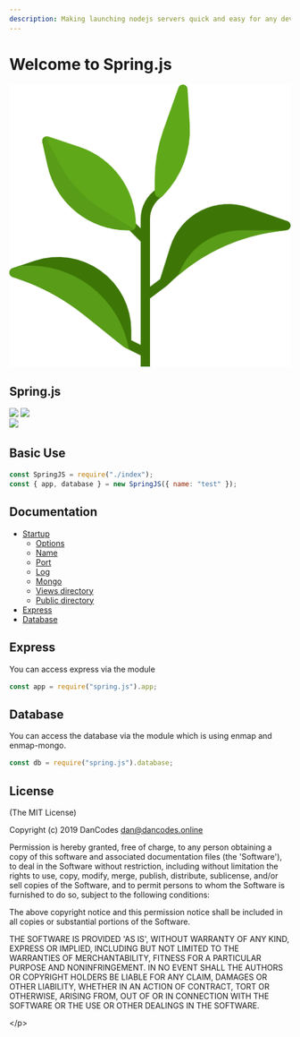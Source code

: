 ```yaml
---
description: Making launching nodejs servers quick and easy for any developer.
---
```


# Welcome to Spring.js

![](.gitbook/assets/logo%20%281%29.png)

## Spring.js

![](https://circleci.com/gh/dan-online/spring.js.svg?style=svg&circle-token=f474a522a9749f7c41056ba4c2f1044cc3f65bf3) ![](https://david-dm.org/dan-online/spring.js.svg)   
![](https://api.codacy.com/project/badge/Grade/d6edf679d05f4da183d94b9ffcfc5dff) 

## Basic Use

```javascript
const SpringJS = require("./index");
const { app, database } = new SpringJS({ name: "test" });
```

## Documentation

* [Startup](startup.md)
  * [Options](startup.md#options)
  * [Name](startup.md#name)
  * [Port](startup.md#port)
  * [Log](startup.md#log)
  * [Mongo](startup.md#mongo)
  * [Views directory](startup.md#views-directory)
  * [Public directory](startup.md#public-directory)
* [Express](./#express)
* [Database](./#database)

## Express

You can access express via the module

```javascript
const app = require("spring.js").app;
```

## Database

You can access the database via the module which is using enmap and enmap-mongo.

```javascript
const db = require("spring.js").database;
```

## License

\(The MIT License\)

Copyright \(c\) 2019 DanCodes [dan@dancodes.online](mailto:dan@dancodes.online)

Permission is hereby granted, free of charge, to any person obtaining a copy of this software and associated documentation files \(the 'Software'\), to deal in the Software without restriction, including without limitation the rights to use, copy, modify, merge, publish, distribute, sublicense, and/or sell copies of the Software, and to permit persons to whom the Software is furnished to do so, subject to the following conditions:

The above copyright notice and this permission notice shall be included in all copies or substantial portions of the Software.

THE SOFTWARE IS PROVIDED 'AS IS', WITHOUT WARRANTY OF ANY KIND, EXPRESS OR IMPLIED, INCLUDING BUT NOT LIMITED TO THE WARRANTIES OF MERCHANTABILITY, FITNESS FOR A PARTICULAR PURPOSE AND NONINFRINGEMENT. IN NO EVENT SHALL THE AUTHORS OR COPYRIGHT HOLDERS BE LIABLE FOR ANY CLAIM, DAMAGES OR OTHER LIABILITY, WHETHER IN AN ACTION OF CONTRACT, TORT OR OTHERWISE, ARISING FROM, OUT OF OR IN CONNECTION WITH THE SOFTWARE OR THE USE OR OTHER DEALINGS IN THE SOFTWARE.

&lt;/p&gt;

